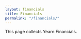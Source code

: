 ```yaml
---
layout: financials
title: Financials
permalink: "/financials/"
---
```


This page collects Yearn Financials.
